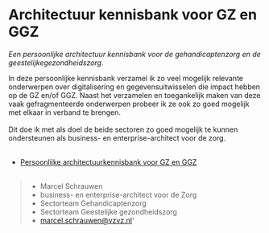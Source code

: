 # Architectuur kennisbank voor GZ en GGZ
*Een persoonlijke architectuur kennisbank voor de gehandicaptenzorg en de geestelijkegezondheidszorg.*

In deze persoonlijke kennisbank verzamel ik zo veel mogelijk relevante onderwerpen over digitalisering en gegevensuitwisselen die impact hebben op de GZ en/of GGZ. Naast het verzamelen en toegankelijk maken van deze vaak gefragmenteerde onderwerpen probeer ik ze ook zo goed mogelijk met elkaar in verband te brengen.</br></br>
Dit doe ik met als doel de beide sectoren zo goed mogelijk te kunnen ondersteunen als business- en enterprise-architect voor de zorg.</br></br>

- [Persoonlijke architectuurkennisbank voor GZ en GGZ](link)</br></br>

> - Marcel Schrauwen
> - business- en enterprise-architect voor de Zorg
> - Sectorteam Gehandicaptenzorg
> - Sectorteam Geestelijke gezondheidszorg
> - [marcel.schrauwen@vzvz.nl](mailto:marcel.schrauwen@vzvz.nl?subject=Kennisbank%20voor%20GZ%20en%20GGZ)'
